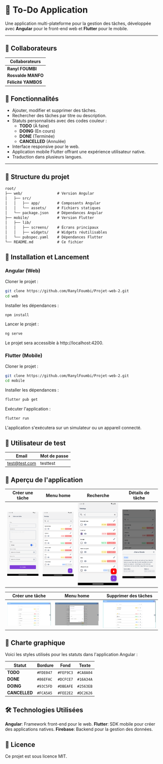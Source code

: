 
# 📝 To-Do Application

Une application multi-plateforme pour la gestion des tâches, développée avec **Angular** pour le front-end web et **Flutter** pour le mobile.

---
## 👤 Collaborateurs

| Collaborateurs|
|---------------|
| **Ranyl FOUMBI**   | 
| **Rosvalde MANFO** |
| **Félicité YAMBOS** |

## 🌟 Fonctionnalités

- Ajouter, modifier et supprimer des tâches.
- Rechercher des tâches par titre ou description.
- Statuts personnalisés avec des codes couleur :
  - **TODO** (À faire)
  - **DOING** (En cours)
  - **DONE** (Terminée)
  - **CANCELLED** (Annulée)
- Interface responsive pour le web.
- Application mobile Flutter offrant une expérience utilisateur native.
- Traduction dans plusieurs langues.

---

## 📂 Structure du projet

```plaintext
root/
├── web/                # Version Angular
│   ├── src/
│   │   ├── app/        # Composants Angular
│   │   └── assets/     # Fichiers statiques
│   └── package.json    # Dépendances Angular
├── mobile/             # Version Flutter
│   ├── lib/
│   │   ├── screens/    # Écrans principaux
│   │   ├── widgets/    # Widgets réutilisables
│   └── pubspec.yaml    # Dépendances Flutter
└── README.md           # Ce fichier
```
## 🚀 Installation et Lancement
### Angular (Web)
Cloner le projet :
```bash
git clone https://github.com/RanylFoumbi/Projet-web-2.git
cd web
```
Installer les dépendances :
```bash
npm install
```
Lancer le projet :
```bash
ng serve
```
Le projet sera accessible à http://localhost:4200.

### Flutter (Mobile)
Cloner le projet :

```bash
git clone https://github.com/RanylFoumbi/Projet-web-2.git
cd mobile
```
Installer les dépendances :
```bash
flutter pub get
```
Exécuter l'application :
```bash
flutter run
```
L'application s'exécutera sur un simulateur ou un appareil connecté.

## 👤 Utilisateur de test

| Email | Mot de passe |
|---------------|---------------|
| test@test.com   | testtest |

## 📱 Aperçu de l'application
| Créer une tâche | Menu home | Recherche | Détails de tâche |
| --------------------------------------------------- | --------------------------------------------------- | --------------------------------------------------- | --------------------------------------------------- |
| ![Créer une tâche](mobile/assets/Screenshot_1732700171.png) | ![Menu home](mobile/assets/Screenshot_1732799036.png) | ![Recherche](mobile/assets/Screenshot_1732799063.png) | ![Détails de tâche](mobile/assets/Screenshot_1732799100.png) |

| Créer une tâche | Menu home | Supprimer des tâches |
| --------------------------------------------------- | --------------------------------------------------- | --------------------------------------------------- |
| ![Créer une tâche](web/src/assets/image-2.png) | ![Menu home](web/src/assets/image.png) | ![Supprimer des tâches](web/src/assets/image-1.png) |

## 🎨 Charte graphique

Voici les styles utilisés pour les statuts dans l'application Angular :

| Statut        | Bordure  | Fond     | Texte    |
|---------------|----------|----------|----------|
| **TODO**   | `#FDE047` | `#FEF9C3` | `#CA8A04` |
| **DONE** | `#86EFAC` | `#DCFCE7` | `#16A34A` |
| **DOING** | `#93C5FD` | `#DBEAFE` | `#2563EB` |
| **CANCELLED**  | `#FCA5A5` | `#FEE2E2` | `#DC2626` |

## 🛠️ Technologies Utilisées
**Angular**: Framework front-end pour le web.
**Flutter**: SDK mobile pour créer des applications natives.
**Firebase**: Backend pour la gestion des données.

## 📜 Licence
Ce projet est sous licence MIT.
